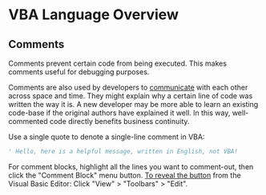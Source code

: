 # VBA Language Overview

## Comments

Comments prevent certain code from being executed. This makes comments useful for debugging purposes.

Comments are also used by developers to [communicate](https://docs.microsoft.com/en-us/dotnet/visual-basic/programming-guide/program-structure/comments-in-code) with each other across space and time. They might explain why a certain line of code was written the way it is. A new developer may be more able to learn an existing code-base if the original authors have explained it well. In this way, well-commented code directly benefits business continuity.

Use a single quote to denote a single-line comment in VBA:

```vb
' Hello, here is a helpful message, written in English, not VBA!
```

For comment blocks, highlight all the lines you want to comment-out, then click the "Comment Block" menu button. [To reveal the button](https://stackoverflow.com/questions/24001501/does-vba-contain-a-comment-block-syntax) from the Visual Basic Editor: Click "View" > "Toolbars" > "Edit".
